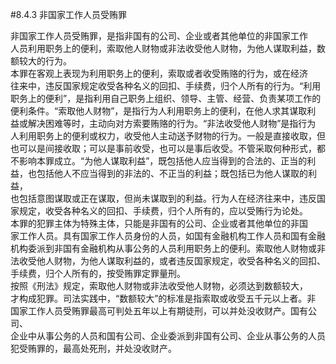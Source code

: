 #8.4.3 非国家工作人员受贿罪
<p>非国家工作人员受贿罪，是指非国有的公司、企业或者其他单位的非国家工作<br />
      人员利用职务上的便利，索取他人财物或非法收受他人财物，为他人谋取利益，数<br />
      额较大的行为。<br />
      本罪在客观上表现为利用职务上的便利，索取或者收受贿赂的行为，或在经济<br />
      往来中，违反国家规定收受各种名义的回扣、手续费，归个人所有的行为。“利用<br />
      职务上的便利”，是指利用自己职务上组织、领导、主管、经营、负责某项工作的<br />
      便利条件。“索取他人财物”，是指行为人利用职务上的便利，在他人求其谋取利<br />
      益或解决困难等时，主动向对方索要贿赂的行为。“非法收受他人财物”是指行为<br />
      人利用职务上的便利或权力，收受他人主动送予财物的行为。一般是直接收取，但<br />
      也可以是间接收取；可以是事前收受，也可以是事后收受。不管采取何种形式，都<br />
      不影响本罪成立。“为他人谋取利益”，既包括他人应当得到的合法的、正当的利<br />
      益，也包括他人不应当得到的非法的、不正当的利益；既包括已为他人谋取的利益，<br />
      也包括意图谋取或正在谋取，但尚未谋取到的利益。行为人在经济往来中，违反国<br />
      家规定，收受各种名义的回扣、手续费，归个人所有的，应以受贿行为论处。<br />
      本罪的犯罪主体为特殊主体，只能是非国有的公司、企业或者其他单位的非国<br />
      家工作人员。具有国家工作人员身份的人员，如国有金融机构工作人员和国有金融<br />
      机构委派到非国有金融机构从事公务的人员利用职务上的便利。索取他人财物或非<br />
      法收受他人财物，为他人谋取利益的，或者违反国家规定，收受各种名义的回扣、<br />
      手续费，归个人所有的，按受贿罪定罪量刑。<br />
      按照《刑法》规定，索取他人财物或非法收受他人财物，必须达到数额较大，<br />
      才构成犯罪。司法实践中，“数额较大”的标准是指索取或收受五千元以上者。非<br />
      国家工作人员受贿罪最高可判处五年以上有期徒刑，可以并处没收财产。国有公司、<br />
      企业中从事公务的人员和国有公司、企业委派到非国有公司、企业从事公务的人员<br />
    犯受贿罪的，最高处死刑，并处没收财产。</p>